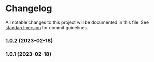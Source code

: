 # Changelog

All notable changes to this project will be documented in this file. See [standard-version](https://github.com/conventional-changelog/standard-version) for commit guidelines.

### [1.0.2](https://github.com/alexsanteenodev/ai-face-detection/compare/v1.0.1...v1.0.2) (2023-02-18)

### 1.0.1 (2023-02-18)
